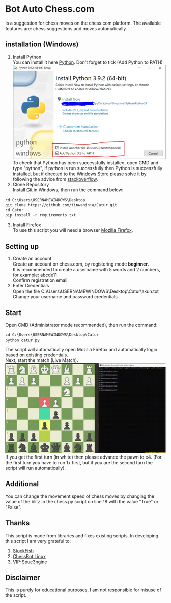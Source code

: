 # Bot Auto Chess.com
Is a suggestion for chess moves on the chess.com platform. The available features are: chess suggestions and moves automatically.

## installation (Windows)

1. Install Python <br />
You can install it here [Python](https://www.python.org/downloads/). Don't forget to tick (Add Python to PATH)  ![Install Python](./documentation/python_install.jpeg) <br />
To check that Python has been successfully installed, open CMD and type "python", if python is run successfully then Python is successfully installed, but if directed to the Windows Store please solve it by following the advice from [stackoverflow](https://stackoverflow.com/questions/58754860/cmd-opens-window-store-when-i-type-python).
2. Clone Repository <br />
Install [Git](https://git-scm.com/download/win) in Windows, then run the command below:
```
cd C:\Users\USERNAMEWINDOWS\Desktop
git clone https://github.com/tinwaninja/Catur.git
cd Catur
pip install -r requirements.txt
```
3. Install Firefox <br />
To use this script you will need a browser [Mozilla Firefox](https://www.mozilla.org/en-US/firefox/new/).
## Setting up
1. Create an account <br />
Create an account on chess.com, by registering mode **beginner**. <br />
It is recommended to create a username with 5 words and 2 numbers, for example: abcde11 <br />
Confirm registration email.
2. Enter Credentials <br />
Open the file C:\Users\USERNAMEWINDOWS\Desktop\Catur\akun.txt <br />
Change your username and password credentials.
## Start
Open CMD (Administrator mode recommended), then run the command: <br />
```
cd C:\Users\USERNAMEWINDOWS\Desktop\Catur
python catur.py
```
The script will automatically open Mozilla Firefox and automatically login based on existing credentials. <br />
Next, start the match (Live Match).
![Auto Chess](./documentation/Catur.gif) <br />
If you get the first turn (in white) then please advance the pawn to e4. (For the first turn you have to run 1x first, but if you are the second turn the script will run automatically).
## Additional
You can change the movement speed of chess moves by changing the value of the blitz in the chess.py script on line 18 with the value "True" or "False".
## Thanks
This script is made from libraries and fixes existing scripts. In developing this script I am very grateful to:
1. [StockFish](https://stockfishchess.org/download/)
2. [ChessBot Linux](https://github.com/kraten/chessbot)
3. VIP-Spuc3ngine

## Disclaimer
This is purely for educational purposes, I am not responsible for misuse of the script.